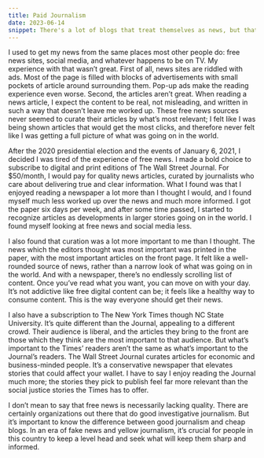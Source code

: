 ```yaml
---
title: Paid Journalism
date: 2023-06-14
snippet: There's a lot of blogs that treat themselves as news, but that's no replacement for quality journalism.
---
```

I used to get my news from the same places most other people do: free news sites, social media, and whatever happens to be on TV. My experience with that wasn’t great. First of all, news sites are riddled with ads. Most of the page is filled with blocks of advertisements with small pockets of article around surrounding them. Pop-up ads make the reading experience even worse. Second, the articles aren’t great. When reading a news article, I expect the content to be real, not misleading, and written in such a way that doesn’t leave me worked up. These free news sources never seemed to curate their articles by what’s most relevant; I felt like I was being shown articles that would get the most clicks, and therefore never felt like I was getting a full picture of what was going on in the world.

After the 2020 presidential election and the events of January 6, 2021, I decided I was tired of the experience of free news. I made a bold choice to subscribe to digital and print editions of The Wall Street Journal. For $50/month, I would pay for quality news articles, curated by journalists who care about delivering true and clear information. What I found was that I enjoyed reading a newspaper a lot more than I thought I would, and I found myself much less worked up over the news and much more informed. I got the paper six days per week, and after some time passed, I started to recognize articles as developments in larger stories going on in the world. I found myself looking at free news and social media less.

I also found that curation was a lot more important to me than I thought. The news which the editors thought was most important was printed in the paper, with the most important articles on the front page. It felt like a well-rounded source of news, rather than a narrow look of what was going on in the world. And with a newspaper, there’s no endlessly scrolling list of content. Once you’ve read what you want, you can move on with your day. It’s not addictive like free digital content can be; it feels like a healthy way to consume content. This is the way everyone should get their news.

I also have a subscription to The New York Times though NC State University. It’s quite different than the Journal, appealing to a different crowd. Their audience is liberal, and the articles they bring to the front are those which they think are the most important to that audience. But what’s important to the Times’ readers aren’t the same as what’s important to the Journal’s readers. The Wall Street Journal curates articles for economic and business-minded people. It’s a conservative newspaper that elevates stories that could affect your wallet. I have to say I enjoy reading the Journal much more; the stories they pick to publish feel far more relevant than the social justice stories the Times has to offer.

I don’t mean to say that free news is necessarily lacking quality. There are certainly organizations out there that do good investigative journalism. But it’s important to know the difference between good journalism and cheap blogs. In an era of fake news and yellow journalism, it’s crucial for people in this country to keep a level head and seek what will keep them sharp and informed.